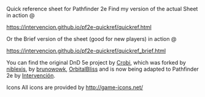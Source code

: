 Quick reference sheet for Pathfinder 2e
Find my version of the actual Sheet in action @

https://intervencion.github.io/pf2e-quickref/quickref.html

Or the Brief version of the sheet (good for new players) in action @

https://intervencion.github.io/pf2e-quickref/quickref_brief.html

You can find the original DnD 5e project by [Crobi](https://github.com/crobi/dnd5e-quickref), which was forked by [niblexis](https://github.com/niblexis/dnd5e-quickref), by [brunowowk](https://github.com/brunowowk/dnd5e-quickref), [OrbitalBliss](https://github.com/OrbitalBliss/dnd5e-quickref) and is now being adapted to Pathfinder 2e by [Intervención](https://github.com/Intervencion/pf2e-quickref).

Icons
All icons are provided by http://game-icons.net/

